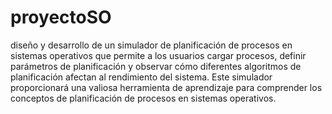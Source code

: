 # proyectoSO
diseño y desarrollo de un simulador de planificación de procesos en sistemas operativos que permite a los usuarios cargar procesos, definir parámetros de planificación y observar cómo diferentes algoritmos de planificación afectan al rendimiento del sistema. Este simulador proporcionará una valiosa herramienta de aprendizaje para comprender los conceptos de planificación de procesos en sistemas operativos.



